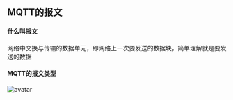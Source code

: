 ## MQTT的报文



#### 什么叫报文

网络中交换与传输的数据单元，即网络上一次要发送的数据块，简单理解就是要发送的数据



#### MQTT的报文类型

![avatar](../images/WechatIMG710.png)







